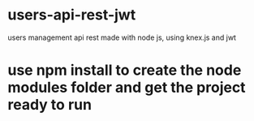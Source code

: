 # users-api-rest-jwt
users management api rest made with node js, using knex.js and jwt
# use npm install to create the node modules folder and get the project ready to run 
